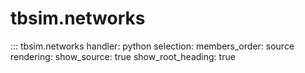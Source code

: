 # tbsim.networks

::: tbsim.networks
    handler: python
    selection:
      members_order: source
    rendering:
      show_source: true
      show_root_heading: true 